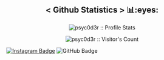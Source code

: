 
<h2 align="center"> < Github Statistics > 📊:eyes:</h2>

<p align="center"><img src="https://github-readme-stats.vercel.app/api?username=psyc0d3r&show_icons=true&theme=synthwave" alt="psyc0d3r :: Profile Stats" /></p><p align="center"><img src="https://profile-counter.glitch.me/{psyc0d3r}/count.svg" alt="psyc0d3r :: Visitor's Count" /></p>

[![Instagram Badge](https://img.shields.io/badge/-Psyc0d3r-blue?style=social&logo=Instagram&link=https://instagram.com/psyc0d3r)](https://instagram.com/psyc0d3r) ![GitHub Badge](https://img.shields.io/badge/-Psyc0c0-blue?style=social&logo=Mail)
